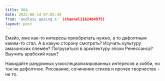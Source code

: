 ```yaml
---
title: 364
date: 2022-06-14 07:05:44
from: 'endless шизing ⍼' (channel1162404975)
layout: post
---
```


Ёмайо, мне как-то интересы приобретать нужно, а то дефолтным каким-то стал. А в какую сторону смотреть?
Изучить культуру амазонских племён?
Погрузиться в архитектуру эпохи Ренессанса? 
Выучить арабский язык?

Накидайте рандомных узкоспециализированных интересов и хобби, но ток не дефолтное. Рисование, сочинение стихов и прочее творчество - не то.
